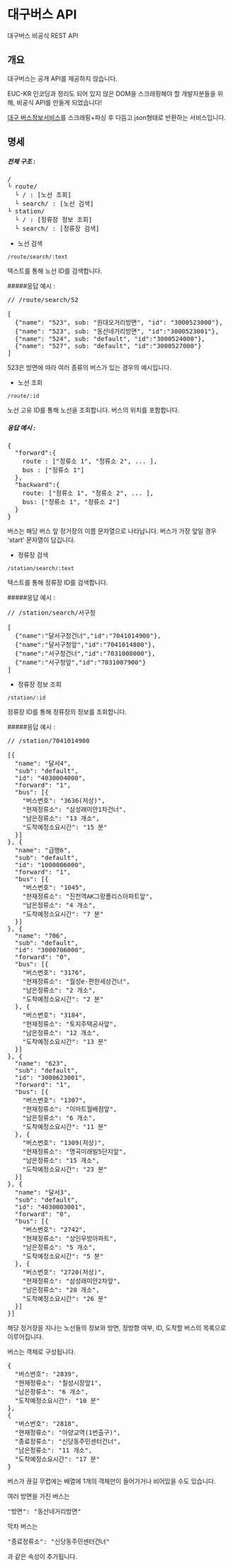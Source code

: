 # 대구버스 API

대구버스 비공식 REST API

## 개요

대구버스는 공개 API를 제공하지 않습니다.

EUC-KR 인코딩과 정리도 되어 있지 않은 DOM을 스크래핑해야 할 개발자분들을 위해, 비공식 API를 만들게 되었습니다!

[대구 버스정보서비스](http://businfo.daegu.go.kr)를 스크래핑+파싱 후 다듬고 json형태로 반환하는 서비스입니다.

## 명세

##### 전체 구조 :

<pre>
/
└ route/
  └ / : [노선 조회]
  └ search/ : [노선 검색]
└ station/
  └ / : [정류장 정보 조회]
  └ search/ : [정류장 검색]
</pre>

- 노선 검색

`/route/search/:text`

텍스트를 통해 노선 ID를 검색합니다.

#####응답 예시 :

<pre>
// /route/search/52

[
  {"name": "523", sub: "원대오거리방면", "id": "3000523000"},
  {"name": "523", sub: "동산네거리방면", "id":"3000523001"},
  {"name": "524", sub: "default", "id":"3000524000"},
  {"name": "527", sub: "default", "id":"3000527000"}
]
</pre>
523은 방면에 따라 여러 종류의 버스가 있는 경우의 예시입니다.

- 노선 조회

`/route/:id`

노선 고유 ID를 통해 노선을 조회합니다. 버스의 위치를 포함합니다.

##### 응답 예시 :

<pre>
{
  "forward":{
    route : ["정류소 1", "정류소 2", ... ],
    bus : ["정류소 1"]
  },
  "backward":{
    route: ["정류소 1", "정류소 2", ... ],
    bus: ["정류소 1", "정류소 2"]
  }
}
</pre>

버스는 해당 버스 앞 정거장의 이름 문자열으로 나타납니다. 버스가 가장 앞일 경우 'start' 문자열이 담깁니다.

- 정류장 검색

`/station/search/:text`

텍스트를 통해 정류장 ID를 검색합니다.

#####응답 예시 :

<pre>
// /station/search/서구청

[
  {"name":"달서구청건너","id":"7041014900"},
  {"name":"달서구청앞","id":"7041014800"},
  {"name":"서구청건너","id":"7031008000"},
  {"name":"서구청앞","id":"7031007900"}
]
</pre>

- 정류장 정보 조회

`/station/:id`

정류장 ID를 통해 정류장의 정보를 조회합니다.

#####응답 예시 :

<pre>
// /station/7041014900

[{
  "name": "달서4",
  "sub": "default",
  "id": "4030004000",
  "forward": "1",
  "bus": [{
    "버스번호": "3636(저상)",
    "현재정류소": "삼성래미안1차건너",
    "남은정류소": "13 개소",
    "도착예정소요시간": "15 분"
  }]
}, {
  "name": "급행6",
  "sub": "default",
  "id": "1000006000",
  "forward": "1",
  "bus": [{
    "버스번호": "1045",
    "현재정류소": "진천역AK그랑폴리스아파트앞",
    "남은정류소": "4 개소",
    "도착예정소요시간": "7 분"
  }]
}, {
  "name": "706",
  "sub": "default",
  "id": "3000706000",
  "forward": "0",
  "bus": [{
    "버스번호": "3176",
    "현재정류소": "월성e-편한세상건너",
    "남은정류소": "2 개소",
    "도착예정소요시간": "2 분"
  }, {
    "버스번호": "3184",
    "현재정류소": "토지주택공사앞",
    "남은정류소": "12 개소",
    "도착예정소요시간": "13 분"
  }]
}, {
  "name": "623",
  "sub": "default",
  "id": "3000623001",
  "forward": "1",
  "bus": [{
    "버스번호": "1307",
    "현재정류소": "이마트월배점앞",
    "남은정류소": "6 개소",
    "도착예정소요시간": "11 분"
  }, {
    "버스번호": "1309(저상)",
    "현재정류소": "명곡미래빌5단지앞",
    "남은정류소": "15 개소",
    "도착예정소요시간": "23 분"
  }]
}, {
  "name": "달서3",
  "sub": "default",
  "id": "4030003001",
  "forward": "0",
  "bus": [{
    "버스번호": "2742",
    "현재정류소": "상인우방아파트",
    "남은정류소": "5 개소",
    "도착예정소요시간": "5 분"
  }, {
    "버스번호": "2720(저상)",
    "현재정류소": "삼성래미안2차앞",
    "남은정류소": "20 개소",
    "도착예정소요시간": "26 분"
  }]
}]
</pre>
해당 정거장을 지나는 노선들의 정보와 방면, 정방향 여부, ID, 도착할 버스의 목록으로 이루어집니다.

버스는 객체로 구성됩니다.
<pre>
{
  "버스번호": "2839",
  "현재정류소": "칠성시장앞1",
  "남은정류소": "6 개소",
  "도착예정소요시간": "10 분"
},
{
  "버스번호": "2818",
  "현재정류소": "아양교역(1번출구)",
  "종료정류소": "신당동주민센터건너",
  "남은정류소": "11 개소",
  "도착예정소요시간": "17 분"
}
</pre>
버스가 끊길 무렵에는 배열에 1개의 객체만이 들어가거나 비어있을 수도 있습니다.

여러 방면을 가진 버스는
<pre>
"방면": "동산네거리방면"
</pre>
막차 버스는
<pre>
"종료정류소": "신당동주민센터건너"
</pre>
과 같은 속성이 추가됩니다.
